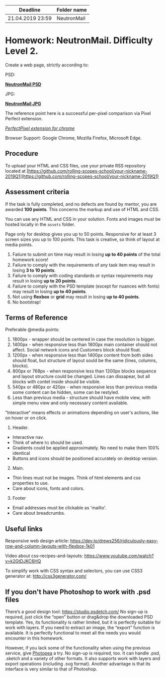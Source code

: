 ﻿| Deadline  | Folder name |
|-----------|-------------|
| 21.04.2019 23:59 | NeutronMail |


# Homework: NeutronMail. Difficulty Level 2.

Create a web page, strictly according to:

PSD:

**[NeutronMail PSD](https://www.dropbox.com/s/t100g6172y0yxv1/neutronmail.psd?dl=0)**

JPG:

**[NeutronMail JPG](https://www.dropbox.com/s/13u9s7lmixckx6l/neutronmail.jpg?dl=0)**

The reference point here is a successful per-pixel comparison via Pixel Perfect extension.

*[PerfectPixel extension for chrome](https://chrome.google.com/webstore/detail/perfectpixel-by-welldonec/dkaagdgjmgdmbnecmcefdhjekcoceebi?hl=en)*

Browser Support: Google Chrome, Mozilla Firefox, Microsoft Edge.


## Procedure

To upload your HTML and CSS files, use your private RSS repository located at [https://github.com/rolling-scopes-school/your-nickname-2019Q1](https://github.com/rolling-scopes-school/your-nickname-2019Q1)

## Assessment criteria

If the task is fully completed, and no defects are found by mentor, you are awarded **100 points**. This concerns the markup and use of HTML and CSS.

You сan use any HTML and CSS in your solution. Fonts and images must be hosted locally in the `assets` folder.

Page only for desktop gives you up to 50 points. Responsive for at least 3 screen sizes you up to 100 points. This task is creative, so think of layout at media points.

1. Failure to submit on time may result in losing **up to 40 points** of the total homework score!
2. Failure to comply with the requirements of any task item may result in losing **3 to 10 points**.
3. Failure to comply with coding standards or syntax requirements may result in losing **up to 20 points**.
4. Failure to comply with the PSD template (except for nuances with fonts) may result in losing **up to 40 points**.
5. Not using **flexbox** or **grid** may result in losing **up to 40 points**.
6. No bootstrap!

## Terms of Reference

Preferable @media points:
1) 1800px - wrapper should be centered in case the resolution is bigger.
2) 1400px - when responsive less than 1800px main container should not affect. Social network icons and Customers block should float.
3) 1200px - when responsive less than 1400px content from both sides should float, but structure of layout sould be the same (lines, columns, blocks).
4) 800px or 768px - when responsive less than 1200px blocks sequence and layout structure could be changed. Lines can dissapear, but all blocks with contet inside should be visible.
5) 540px or 480px or 420px - when responsive less than previous media some content can be hidden, some can be restyled.
6) Less than previous media - structure should have mobile view, with simple menu view and only necessary content available.

“Interactive“ means effects or animations depending on user's actions, like on hover or on click.

1. Header.
- Interactive nav.
- Think of where `h1` should be used.
- Gradients could be applied approximately. No need to make them 100% identical
- Buttons and icons should be positioned accurately on desktop version.

2. Main.
- Thin lines must not be images. Think of html elements and css properties to use. 
- Care about icons, fonts and colors.

3. Footer
- Email addresses must be clickable as 'mailto'.
- Care about breadcrumbs.

## Useful links

Responsive web design article:
https://dev.to/drews256/ridiculously-easy-row-and-column-layouts-with-flexbox-1k01

Video about css-recipes-and-layouts:
https://www.youtube.com/watch?v=k2GtDJKC6HQ

To simplify work with CSS syntax and selectors, you can use CSS3 generator at:
http://css3generator.com/

## If you don't have Photoshop to work with .psd files
There’s a good design tool: https://studio.psdetch.com/
No sign-up is required, just click the “open” button or drag&drop the downloaded PSD template. Yes, its functionality is rather limited, but it is perfectly suitable for work with layers.
If you need to extract an image, the “export” function is available.
It is perfectly functional to meet all the needs you would encounter in this homework.

However, if you lack some of the functionality when using the previous service, give [Photopea](https://www.photopea.com/) a try.
No sign-up is required, too. It can handle .psd, .sketch and a variety of other formats.
It also supports work with layers and export operations (including .svg format).
Another advantage is that its interface is very similar to that of Photoshop.
